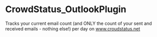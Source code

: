 CrowdStatus_OutlookPlugin
=========================

Tracks your current email count (and ONLY the count of your sent and received emails - nothing else!) per day on www.croudstatus.net
